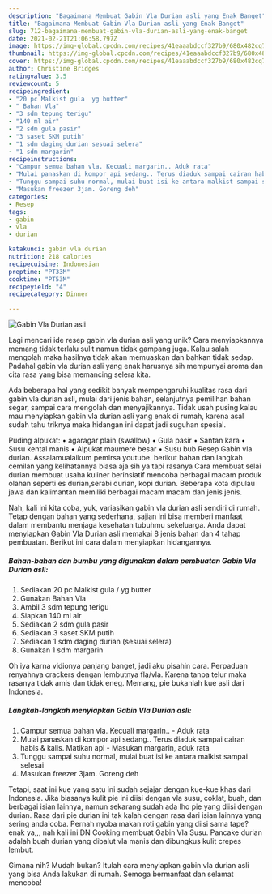 ```yaml
---
description: "Bagaimana Membuat Gabin Vla Durian asli yang Enak Banget"
title: "Bagaimana Membuat Gabin Vla Durian asli yang Enak Banget"
slug: 712-bagaimana-membuat-gabin-vla-durian-asli-yang-enak-banget
date: 2021-02-21T21:06:58.797Z
image: https://img-global.cpcdn.com/recipes/41eaaabdccf327b9/680x482cq70/gabin-vla-durian-asli-foto-resep-utama.jpg
thumbnail: https://img-global.cpcdn.com/recipes/41eaaabdccf327b9/680x482cq70/gabin-vla-durian-asli-foto-resep-utama.jpg
cover: https://img-global.cpcdn.com/recipes/41eaaabdccf327b9/680x482cq70/gabin-vla-durian-asli-foto-resep-utama.jpg
author: Christine Bridges
ratingvalue: 3.5
reviewcount: 5
recipeingredient:
- "20 pc Malkist gula  yg butter"
- " Bahan Vla"
- "3 sdm tepung terigu"
- "140 ml air"
- "2 sdm gula pasir"
- "3 saset SKM putih"
- "1 sdm daging durian sesuai selera"
- "1 sdm margarin"
recipeinstructions:
- "Campur semua bahan vla. Kecuali margarin.. Aduk rata"
- "Mulai panaskan di kompor api sedang.. Terus diaduk sampai cairan habis &amp; kalis. Matikan api Masukan margarin, aduk rata"
- "Tunggu sampai suhu normal, mulai buat isi ke antara malkist sampai selesai"
- "Masukan freezer 3jam. Goreng deh"
categories:
- Resep
tags:
- gabin
- vla
- durian

katakunci: gabin vla durian 
nutrition: 218 calories
recipecuisine: Indonesian
preptime: "PT33M"
cooktime: "PT53M"
recipeyield: "4"
recipecategory: Dinner

---
```



![Gabin Vla Durian asli](https://img-global.cpcdn.com/recipes/41eaaabdccf327b9/680x482cq70/gabin-vla-durian-asli-foto-resep-utama.jpg)

Lagi mencari ide resep gabin vla durian asli yang unik? Cara menyiapkannya memang tidak terlalu sulit namun tidak gampang juga. Kalau salah mengolah maka hasilnya tidak akan memuaskan dan bahkan tidak sedap. Padahal gabin vla durian asli yang enak harusnya sih mempunyai aroma dan cita rasa yang bisa memancing selera kita.

Ada beberapa hal yang sedikit banyak mempengaruhi kualitas rasa dari gabin vla durian asli, mulai dari jenis bahan, selanjutnya pemilihan bahan segar, sampai cara mengolah dan menyajikannya. Tidak usah pusing kalau mau menyiapkan gabin vla durian asli yang enak di rumah, karena asal sudah tahu triknya maka hidangan ini dapat jadi suguhan spesial.

Puding alpukat: • agaragar plain (swallow) • Gula pasir • Santan kara • Susu kental manis • Alpukat maumere besar • Susu bub Resep Gabin vla durian. Assalamualaikum pemirsa youtube. berikut bahan dan langkah cemilan yang kelihatannya biasa aja sih ya tapi rasanya Cara membuat selai durian membuat usaha kuliner berinsiatif mencoba berbagai macam produk olahan seperti es durian,serabi durian, kopi durian. Beberapa kota dipulau jawa dan kalimantan memiliki berbagai macam macam dan jenis jenis.


Nah, kali ini kita coba, yuk, variasikan gabin vla durian asli sendiri di rumah. Tetap dengan bahan yang sederhana, sajian ini bisa memberi manfaat dalam membantu menjaga kesehatan tubuhmu sekeluarga. Anda dapat menyiapkan Gabin Vla Durian asli memakai 8 jenis bahan dan 4 tahap pembuatan. Berikut ini cara dalam menyiapkan hidangannya.

<!--inarticleads1-->

##### Bahan-bahan dan bumbu yang digunakan dalam pembuatan Gabin Vla Durian asli:

1. Sediakan 20 pc Malkist gula / yg butter
1. Gunakan  Bahan Vla
1. Ambil 3 sdm tepung terigu
1. Siapkan 140 ml air
1. Sediakan 2 sdm gula pasir
1. Sediakan 3 saset SKM putih
1. Sediakan 1 sdm daging durian (sesuai selera)
1. Gunakan 1 sdm margarin


Oh iya karna vidionya panjang banget, jadi aku pisahin cara. Perpaduan renyahnya crackers dengan lembutnya fla/vla. Karena tanpa telur maka rasanya tidak amis dan tidak eneg. Memang, pie bukanlah kue asli dari Indonesia. 

<!--inarticleads2-->

##### Langkah-langkah menyiapkan Gabin Vla Durian asli:

1. Campur semua bahan vla. Kecuali margarin.. - Aduk rata
1. Mulai panaskan di kompor api sedang.. Terus diaduk sampai cairan habis &amp; kalis. Matikan api - Masukan margarin, aduk rata
1. Tunggu sampai suhu normal, mulai buat isi ke antara malkist sampai selesai
1. Masukan freezer 3jam. Goreng deh


Tetapi, saat ini kue yang satu ini sudah sejajar dengan kue-kue khas dari Indonesia. Jika biasanya kulit pie ini diisi dengan vla susu, coklat, buah, dan berbagai isian lainnya, namun sekarang sudah ada lho pie yang diisi dengan durian. Rasa dari pie durian ini tak kalah dengan rasa dari isian lainnya yang sering anda coba. Pernah nyoba makan roti gabin yang diisi sama tape? enak ya,,, nah kali ini DN Cooking membuat Gabin Vla Susu. Pancake durian adalah buah durian yang dibalut vla manis dan dibungkus kulit crepes lembut. 

Gimana nih? Mudah bukan? Itulah cara menyiapkan gabin vla durian asli yang bisa Anda lakukan di rumah. Semoga bermanfaat dan selamat mencoba!
